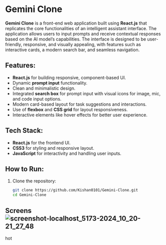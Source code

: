 # Gemini Clone

**Gemini Clone** is a front-end web application built using **React.js** that replicates the core functionalities of an intelligent assistant interface. The application allows users to input prompts and receive contextual responses based on the AI model’s capabilities. The interface is designed to be user-friendly, responsive, and visually appealing, with features such as interactive cards, a modern search bar, and seamless navigation.

## Features:
- **React.js** for building responsive, component-based UI.
- Dynamic **prompt input** functionality.
- Clean and minimalistic design.
- Integrated **search box** for prompt input with visual icons for image, mic, and code input options.
- Modern card-based layout for task suggestions and interactions.
- Use of **flexbox** and **CSS grid** for layout responsiveness.
- Interactive elements like hover effects for better user experience.

## Tech Stack:
- **React.js** for the frontend UI.
- **CSS3** for styling and responsive layout.
- **JavaScript** for interactivity and handling user inputs.

## How to Run:
1. Clone the repository:
   ```bash
   git clone https://github.com/Kishan0101/Gemini-Clone.git
   cd Gemini-Clone
## Screens![screenshot-localhost_5173-2024_10_20-21_27_48](https://github.com/user-attachments/assets/fe06c6db-c8ef-4fed-8927-d6063c5cddf7)
hot
